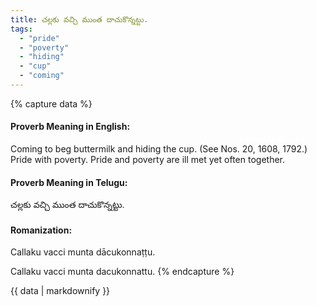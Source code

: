 ```yaml
---
title: చల్లకు వచ్చి ముంత దాచుకొన్నట్టు.
tags:
  - "pride"
  - "poverty"
  - "hiding"
  - "cup"
  - "coming"
---
```


{% capture data %}
#### Proverb Meaning in English:
Coming to beg buttermilk and hiding the cup.
(See Nos. 20, 1608, 1792.)
Pride with poverty.
Pride and poverty are ill met yet often together.

#### Proverb Meaning in Telugu:
చల్లకు వచ్చి ముంత దాచుకొన్నట్టు.

#### Romanization:
Callaku vacci munta dācukonnaṭṭu.

Callaku vacci munta dacukonnattu.
{% endcapture %}

{{ data | markdownify }}

